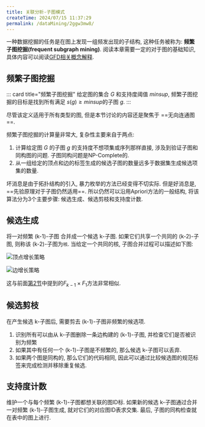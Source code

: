 ```yaml
---
title: 关联分析-子图模式
createTime: 2024/07/15 11:37:29
permalink: /dataMining/2ggw3mw8/
---
```


一种数据挖掘的任务是在图上发现一组频发出现的子结构, 这种任务被称为: **频繁子图挖掘(frequent subgraph mining)**. 阅读本章需要一定的对于图的基础知识, 具体内容可以阅读[GFD相关概念解释](/paperNote/9hfux33n/#4.GFD相关概念解释).

<!-- more -->

## 频繁子图挖掘

::: card  title="频繁子图挖掘" 
给定图的集合 $G$ 和支持度阈值 $minsup$, 频繁子图挖掘的目标是找到所有满足 $s(g) \geq minsup$的子图 $g$.
:::

尽管该定义适用于所有类型的图, 但是本节讨论的内容还是聚焦于 ==无向连通图==.

频繁子图挖掘的计算量非常大, 复杂性主要来自于两点:
1. 计算给定图 $G$ 的子图 $g$ 的支持度不想项集或序列那样直接, 涉及到验证子图和同构图的问题. 子图同构问题是NP-Complete的.
2. 从一组给定的顶点和边的标签生成的候选子图的数量远多于数据集生成候选项集的数量. 

坏消息是由于拓扑结构的引入, 暴力枚举的方法已经变得不切实际. 但是好消息是, ==先验原理对于子图仍然适用==. 所以仍然可以沿用Apriori方法的一般结构, 将该算法分为3个主要步骤: 候选生成、候选剪枝和支持度计数.

## 候选生成
将一对频繁 (k-1)-子图 合并成一个候选 k-子图. 如果它们共享一个共同的 (k-2)-子图, 则称该 (k-2)-子图为`核`. 当给定一个共同的核, 子图合并过程可以描述如下图:

![顶点增长策略](/screen_shot/vertex-growth-strategy.png)

![边增长策略](/screen_shot/edge-growth-strategy.png)

这与前面[第2节](/dataMining/ngr8k26m/)中提到的$F_{k-1} \times F_{1}$方法非常相似.

## 候选剪枝
在产生候选 k-子图后, 需要剪去 (k-1)-子图非频繁的候选项.
1. 识别所有可以由从 k-子图删除一条边构建的 (k-1)-子图, 并检查它们是否被识别为频繁
2. 如果其中有任何一个 (k-1)-子图是不频繁的, 那么候选 k-子图可以丢弃.
3. 如果两个图是同构的, 那么它们的代码相同, 因此可以通过比较候选图的规范标签来完成检测并移除重复候选.

## 支持度计数
维护一个与每个频繁 (k-1)-子图都想关联的图ID标. 如果新的候选 k-子图通过合并一对频繁 (k-1)-子图生成, 就对它们的对应图ID表求交集. 最后, 子图的同构检查就在表中的图上进行.